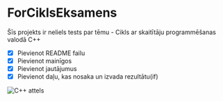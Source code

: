 # ForCiklsEksamens

Šīs projekts ir neliels tests par tēmu - Cikls ar skaitītāju programmēšanas valodā C++

- [x] Pievienot README failu
- [x] Pievienot mainīgos
- [x] Pievienot jautājumus
- [x] Pievienot daļu, kas nosaka un izvada rezultātu(if)

![C++ attels](https://upload.wikimedia.org/wikipedia/commons/thumb/1/18/ISO_C%2B%2B_Logo.svg/1822px-ISO_C%2B%2B_Logo.svg.png)
